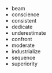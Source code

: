- beam
- conscience
- consistent
- dedicate
- underestimate
- confront
- moderate
- industrialize
- sequence
- superiority